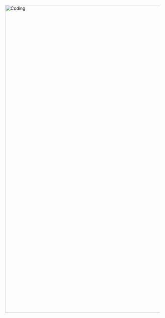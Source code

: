 
<img align="center" alt="Coding" width="1000" src="https://media.discordapp.net/attachments/864914001427169290/1304877401842520104/a_f66a3043a4abd9c1eecdb544b3551466.gif?ex=6742c988&is=67417808&hm=a580387fd84b0b5c4de0c883fd247d3bcfb1312251be208b3aa7ee272dc2cffe&=&width=524&height=184">
